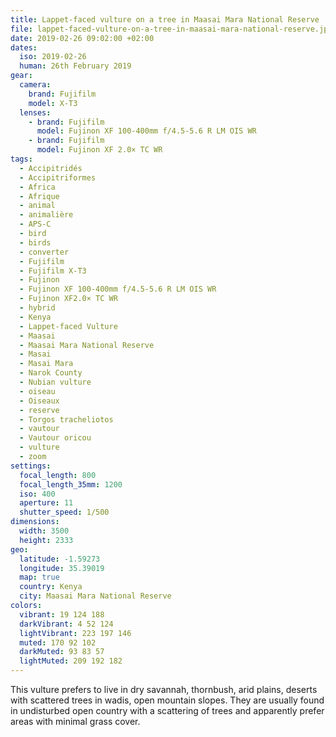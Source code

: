 ```yaml
---
title: Lappet-faced vulture on a tree in Maasai Mara National Reserve
file: lappet-faced-vulture-on-a-tree-in-maasai-mara-national-reserve.jpg
date: 2019-02-26 09:02:00 +02:00
dates:
  iso: 2019-02-26
  human: 26th February 2019
gear:
  camera:
    brand: Fujifilm
    model: X-T3
  lenses:
    - brand: Fujifilm
      model: Fujinon XF 100-400mm f/4.5-5.6 R LM OIS WR
    - brand: Fujifilm
      model: Fujinon XF 2.0× TC WR
tags:
  - Accipitridés
  - Accipitriformes
  - Africa
  - Afrique
  - animal
  - animalière
  - APS-C
  - bird
  - birds
  - converter
  - Fujifilm
  - Fujifilm X-T3
  - Fujinon
  - Fujinon XF 100-400mm f/4.5-5.6 R LM OIS WR
  - Fujinon XF2.0× TC WR
  - hybrid
  - Kenya
  - Lappet-faced Vulture
  - Maasai
  - Maasai Mara National Reserve
  - Masai
  - Masai Mara
  - Narok County
  - Nubian vulture
  - oiseau
  - Oiseaux
  - reserve
  - Torgos tracheliotos
  - vautour
  - Vautour oricou
  - vulture
  - zoom
settings:
  focal_length: 800
  focal_length_35mm: 1200
  iso: 400
  aperture: 11
  shutter_speed: 1/500
dimensions:
  width: 3500
  height: 2333
geo:
  latitude: -1.59273
  longitude: 35.39019
  map: true
  country: Kenya
  city: Maasai Mara National Reserve
colors:
  vibrant: 19 124 188
  darkVibrant: 4 52 124
  lightVibrant: 223 197 146
  muted: 170 92 102
  darkMuted: 93 83 57
  lightMuted: 209 192 182
---
```


This vulture prefers to live in dry savannah, thornbush, arid plains, deserts with scattered trees in wadis, open mountain slopes. They are usually found in undisturbed open country with a scattering of trees and apparently prefer areas with minimal grass cover.

